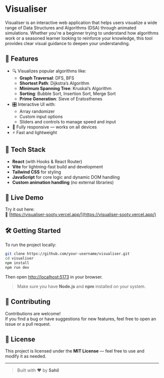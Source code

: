 # Visualiser

Visualiser is an interactive web application that helps users visualize a wide range of Data Structures and Algorithms (DSA) through animated simulations. Whether you're a beginner trying to understand how algorithms work or a seasoned learner looking to reinforce your knowledge, this tool provides clear visual guidance to deepen your understanding.

## 🌟 Features

- 🔍 Visualizes popular algorithms like:
  - **Graph Traversal**: DFS, BFS
  - **Shortest Path**: Dijkstra’s Algorithm
  - **Minimum Spanning Tree**: Kruskal’s Algorithm
  - **Sorting**: Bubble Sort, Insertion Sort, Merge Sort
  - **Prime Generation**: Sieve of Eratosthenes
- 🎛️ Interactive UI with:
  - Array randomizer
  - Custom input options
  - Sliders and controls to manage speed and input
- 📱 Fully responsive — works on all devices
- ⚡ Fast and lightweight

## 🧰 Tech Stack

- **React** (with Hooks & React Router)
- **Vite** for lightning-fast build and development
- **Tailwind CSS** for styling
- **JavaScript** for core logic and dynamic DOM handling
- **Custom animation handling** (no external libraries)

## 🚀 Live Demo

Try it out here:  
🔗 [https://visualiser-sooty.vercel.app/](https://visualiser-sooty.vercel.app/)

## 🛠️ Getting Started

To run the project locally:

```bash
git clone https://github.com/your-username/visualiser.git
cd visualiser
npm install
npm run dev
```

Then open [http://localhost:5173](http://localhost:5173) in your browser.

> Make sure you have **Node.js** and **npm** installed on your system.

## 🤝 Contributing

Contributions are welcome!  
If you find a bug or have suggestions for new features, feel free to open an issue or a pull request.

## 📄 License

This project is licensed under the **MIT License** — feel free to use and modify it as needed.

---

> Built with ❤️ by **Sahil**
